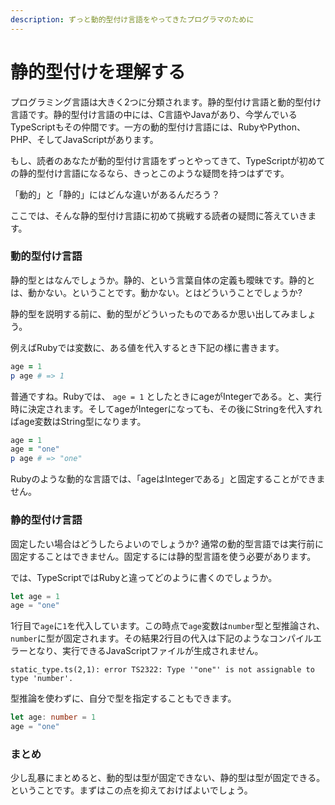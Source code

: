 ```yaml
---
description: ずっと動的型付け言語をやってきたプログラマのために
---
```


# 静的型付けを理解する

プログラミング言語は大きく2つに分類されます。静的型付け言語と動的型付け言語です。静的型付け言語の中には、C言語やJavaがあり、今学んでいるTypeScriptもその仲間です。一方の動的型付け言語には、RubyやPython、PHP、そしてJavaScriptがあります。

もし、読者のあなたが動的型付け言語をずっとやってきて、TypeScriptが初めての静的型付け言語になるなら、きっとこのような疑問を持つはずです。

「動的」と「静的」にはどんな違いがあるんだろう？

ここでは、そんな静的型付け言語に初めて挑戦する読者の疑問に答えていきます。

### 動的型付け言語

静的型とはなんでしょうか。静的、という言葉自体の定義も曖昧です。静的とは、動かない。ということです。動かない。とはどういうことでしょうか?

静的型を説明する前に、動的型がどういったものであるか思い出してみましょう。

例えばRubyでは変数に、ある値を代入するとき下記の様に書きます。

```ruby
age = 1
p age # => 1
```

普通ですね。Rubyでは、 `age = 1` としたときにageがIntegerである。と、実行時に決定されます。そしてageがIntegerになっても、その後にStringを代入すればage変数はString型になります。

```ruby
age = 1
age = "one"
p age # => "one"
```

Rubyのような動的な言語では、「ageはIntegerである」と固定することができません。

### 静的型付け言語

固定したい場合はどうしたらよいのでしょうか? 通常の動的型言語では実行前に固定することはできません。固定するには静的型言語を使う必要があります。

では、TypeScriptではRubyと違ってどのように書くのでしょうか。

```typescript
let age = 1
age = "one"
```

1行目で`age`に`1`を代入しています。この時点で`age`変数は`number`型と型推論され、`number`に型が固定されます。その結果2行目の代入は下記のようなコンパイルエラーとなり、実行できるJavaScriptファイルが生成されません。

```text
static_type.ts(2,1): error TS2322: Type '"one"' is not assignable to type 'number'.
```

型推論を使わずに、自分で型を指定することもできます。

```typescript
let age: number = 1
age = "one"
```

### まとめ

少し乱暴にまとめると、動的型は型が固定できない、静的型は型が固定できる。ということです。まずはこの点を抑えておけばよいでしょう。

